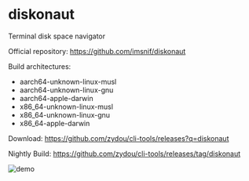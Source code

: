 # diskonaut

Terminal disk space navigator

Official repository: https://github.com/imsnif/diskonaut

Build architectures:

- aarch64-unknown-linux-musl
- aarch64-unknown-linux-gnu
- aarch64-apple-darwin
- x86_64-unknown-linux-musl
- x86_64-unknown-linux-gnu
- x86_64-apple-darwin

Download: https://github.com/zydou/cli-tools/releases?q=diskonaut

Nightly Build: https://github.com/zydou/cli-tools/releases/tag/diskonaut

![demo](https://raw.githubusercontent.com/imsnif/diskonaut/bd5572e0a1a3103c976150692413aa2fbff7f22b/demo.gif)
